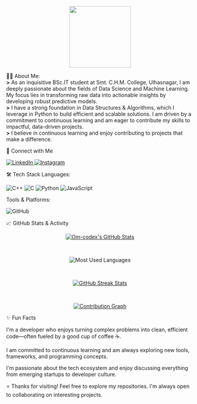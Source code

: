 <div align="center">
  <img height="165" src="https://media.giphy.com/media/M9gbBd9nbDrOTu1Mqx/giphy.gif"  />
</div>

👨‍💻 About Me: <br>
<b>></b> As an inquisitive BSc.IT student at Smt. C.H.M. College, Ulhasnagar, I am deeply passionate about the fields of Data Science and Machine Learning. My focus lies in transforming raw data into actionable insights by developing robust predictive models. 
<br>
<b>></b> I have a strong foundation in Data Structures & Algorithms, which I leverage in Python to build efficient and scalable solutions. I am driven by a commitment to continuous learning and am eager to contribute my skills to impactful, data-driven projects.
<br>
<b>></b> I believe in continuous learning and enjoy contributing to projects that make a difference.

🤝 Connect with Me
<p align="left">
<a href="https://www.google.com/search?q=https://www.linkedin.com/in/om-mishra-a55263329" target="_blank">
<img src="https://www.google.com/search?q=https://img.shields.io/badge/LinkedIn-0077B5%3Fstyle%3Dfor-the-badge%26logo%3Dlinkedin%26logoColor%3Dwhite" alt="LinkedIn"/>
</a>
<a href="https://www.instagram.com/om.0106/?hl=en" target="_blank">
<img src="https://img.shields.io/badge/Instagram-E4405F?style=for-the-badge&logo=instagram&logoColor=white" alt="Instagram"/>
</a>
</p>

🛠️ Tech Stack
Languages:
<p align="left">
<img src="https://www.google.com/search?q=https://img.shields.io/badge/C%252B%252B-00599C%3Fstyle%3Dfor-the-badge%26logo%3Dc%252B%252B%26logoColor%3Dwhite" alt="C++"/>
<img src="https://www.google.com/search?q=https://img.shields.io/badge/C-A8B9CC%3Fstyle%3Dfor-the-badge%26logo%3Dc%26logoColor%3Dblack" alt="C"/>
<img src="https://www.google.com/search?q=https://img.shields.io/badge/Python-3776AB%3Fstyle%3Dfor-the-badge%26logo%3Dpython%26logoColor%3Dwhite" alt="Python"/>
<img src="https://www.google.com/search?q=https://img.shields.io/badge/JavaScript-F7DF1E%3Fstyle%3Dfor-the-badge%26logo%3Djavascript%26logoColor%3Dblack" alt="JavaScript"/>
</p>


Tools & Platforms:
<p align="left">
<img src="https://www.google.com/search?q=https://img.shields.io/badge/GitHub-181717%3Fstyle%3Dfor-the-badge%26logo%3Dgithub%26logoColor%3Dwhite" alt="GitHub"/>
</p>

​📈 GitHub Stats & Activity
​<p align="center">
<a href="https://github.com/Om-codex/github-readme-stats">
<img src="https://www.google.com/search?q=https://github-readme-stats.vercel.app/api%3Om-codex%3DOm-codex%26show_icons%3Dtrue%26theme%3Dtokyonight%26hide_border%3Dtrue%26count_private%3Dtrue%26include_all_commits%3Dtrue](https://camo.githubusercontent.com/8447726b8d82e6c7e25d416ea1a0f926e408fd2a18b3510210ee9dbf38082d01/68747470733a2f2f6769746875622d726561646d652d73746174732e76657263656c2e6170702f6170693f757365726e616d653d616e7572616768617a72612673686f775f69636f6e733d7472756526686964653d636f6e74726962732c7072732663616368655f7365636f6e64733d3836343030267468656d653d7261646963616c)" alt="Om-codex's GitHub Stats" />
</a>
</p>
​<p align="center">
<img src="https://www.google.com/search?q=https://github-readme-stats.vercel.app/api/top-langs/%3Fusername%3DOm-codex%26layout%3Dcompact%26theme%3Dtokyonight%26hide_border%3Dtrue" alt="Most Used Languages" />
</p>
​<p align="center">
<a href="https://github.com/denvercoder1/github-readme-streak-stats">
<img src="https://www.google.com/search?q=https://streak-stats.demolab.com/%3Fuser%3DOm-codex%26theme%3Dtokyonight%26hide_border%3Dtrue" alt="GitHub Streak Stats" />
</a>
</p>
​<p align="center">
<a href="https://github.com/ashutosh00710/github-readme-activity-graph">
<img src="https://www.google.com/search?q=https://github-readme-activity-graph.vercel.app/graph%3Fusername%3DOm-codex%26bg_color%3D1a1b27%26color%3D79ff97%26line%3D79ff97%26point%3Dffffff%26area%3Dtrue%26hide_border%3Dtrue" alt="Contribution Graph" />
</a>
</p>
✨ Fun Facts

I'm a developer who enjoys turning complex problems into clean, efficient code—often fueled by a good cup of coffee ☕. 

I am committed to continuous learning and am always exploring new tools, frameworks, and programming concepts.

I'm passionate about the tech ecosystem and enjoy discussing everything from emerging startups to developer culture.

⭐ Thanks for visiting! Feel free to explore my repositories. I'm always open to collaborating on interesting projects.
